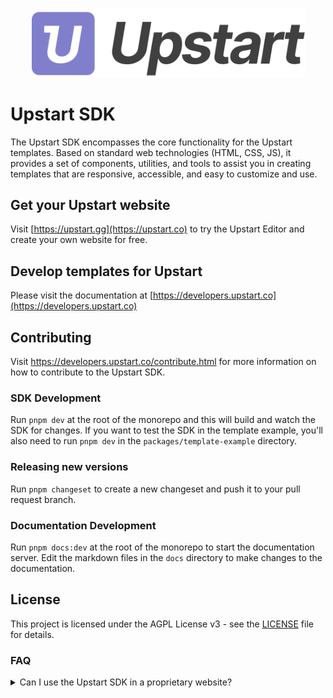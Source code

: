 <p align="center">
    <img alt="Upstart SDK" src="https://raw.githubusercontent.com/upstart-gg/upstart/main/docs/public/upstart.svg" width="437">
</p>

# Upstart SDK

The Upstart SDK encompasses the  core functionality for the Upstart templates.
Based on standard web technologies (HTML, CSS, JS), it provides a set of components, utilities, and tools to assist you
in creating templates that are responsive, accessible, and easy to customize and use.

## Get your Upstart website

Visit [https://upstart.gg](https://upstart.co) to try the Upstart Editor and create your own website for free.


## Develop templates for Upstart

Please visit the documentation at [https://developers.upstart.co](https://developers.upstart.co)

## Contributing

Visit https://developers.upstart.co/contribute.html for more information on how to contribute to the Upstart SDK.


### SDK Development

Run `pnpm dev` at the root of the monorepo and this will build and watch the SDK for changes.
If you want to test the SDK in the template example, you'll also need to run `pnpm dev` in the
`packages/template-example` directory.

### Releasing new versions

Run `pnpm changeset` to create a new changeset and push it to your pull request branch.

### Documentation Development

Run `pnpm docs:dev` at the root of the monorepo to start the documentation server.
Edit the markdown files in the `docs` directory to make changes to the documentation.

## License

This project is licensed under the AGPL License v3 - see the [LICENSE](./LICENSE) file for details.

### FAQ

<details>
<summary>Can I use the Upstart SDK in a proprietary website?</summary>

While the Upstart SDK is licensed under the GNU Affero General Public License (AGPL),
 users can still build proprietary websites using it. However, there are some key considerations:

1. The AGPL doesn't restrict the use of the library in proprietary websites.
2. If the website simply uses the library without modifying it, there's no obligation to release the website's source code.
3. However, if the website modifies the AGPL-licensed library, those modifications must be made available under the AGPL.
4. The AGPL has a "network use" clause: If the modified library is used to provide a service over a network (like a web application), the source code of the modified library must be made available to users of that service.
5. This doesn't mean the entire website code needs to be open-sourced, just the modifications to the AGPL-licensed library.

</details>
